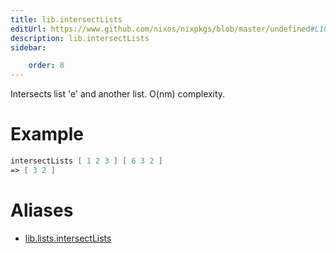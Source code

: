```yaml
---
title: lib.intersectLists
editUrl: https://www.github.com/nixos/nixpkgs/blob/master/undefined#L1073C20
description: lib.intersectLists
sidebar:

    order: 8
---
```


Intersects list 'e' and another list. O(nm) complexity.

# Example

```nix
intersectLists [ 1 2 3 ] [ 6 3 2 ]
=> [ 3 2 ]
```


# Aliases

- [lib.lists.intersectLists](/nix-doc-comments/reference/lib/lists/lib-lists-intersectlists)



